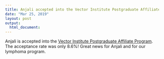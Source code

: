 ```yaml
---
title: Anjali accepted into the Vector Institute Postgraduate Affiliate Program
date: "Mar 25, 2019"
layout: post
output:
  html_document:
---
```


Anjali is accepted into the [Vector Institute Postgraduate Affiliate Program](https://vectorinstitute.ai/2019/03/25/vector-institute-welcomes-new-postgraduate-affiliates-to-its-growing-research-community/). The acceptance rate was only 8.6%! Great news for Anjali and for our lymphoma program.
